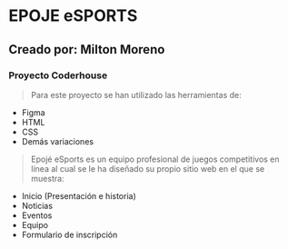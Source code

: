 # EPOJE eSPORTS
## Creado por: Milton Moreno
### Proyecto Coderhouse

>Para este proyecto se han utilizado las herramientas de:

- Figma
- HTML
- CSS
- Demás variaciones

>Epojé eSports es un equipo profesional de juegos competitivos en línea al cual se le ha diseñado su propio sitio web en el que se muestra:

- Inicio (Presentación e historia)
- Noticias
- Eventos
- Equipo
- Formulario de inscripción